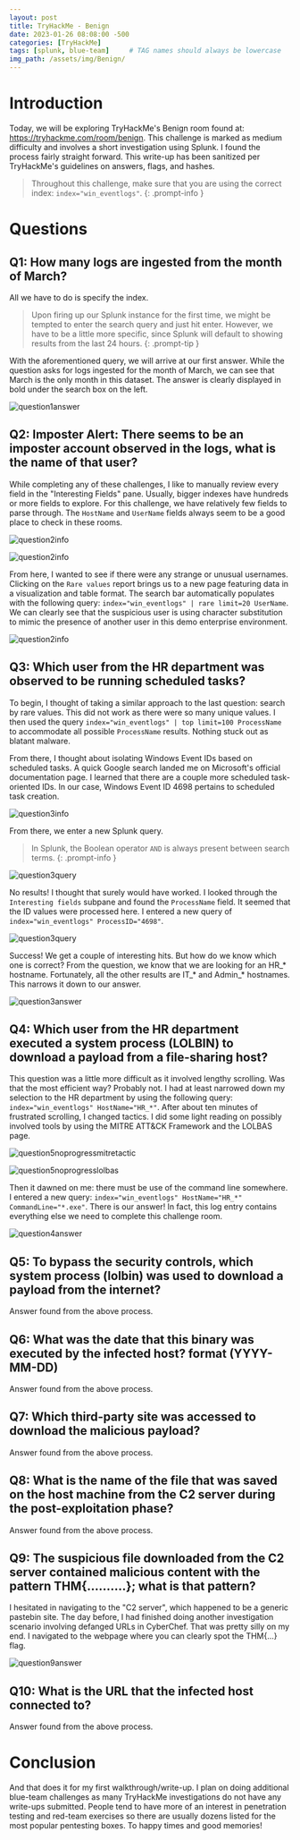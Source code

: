 ```yaml
---
layout: post
title: TryHackMe - Benign
date: 2023-01-26 08:08:00 -500
categories: [TryHackMe]
tags: [splunk, blue-team]     # TAG names should always be lowercase
img_path: /assets/img/Benign/
---
```


# Introduction
Today, we  will be exploring TryHackMe's Benign room found at: https://tryhackme.com/room/benign. This challenge is marked as medium difficulty and involves a short investigation using Splunk. I found the process fairly straight forward. This write-up has been sanitized per TryHackMe's guidelines on answers, flags, and hashes.

> Throughout this challenge, make sure that you are using the correct index: `index="win_eventlogs"`. 
{: .prompt-info }

# Questions
## Q1: How many logs are ingested from the month of March?
All we have to do is specify the index. 
> Upon firing up our Splunk instance for the first time, we might be tempted to enter the search query and just hit enter. However, we have to be a little more specific, since Splunk will default to showing results from the last 24 hours.
{: .prompt-tip }

With the aforementioned query, we will arrive at our first answer. While the question asks for logs ingested for the month of March, we can see that March is the only month in this dataset. The answer is clearly displayed in bold under the search box on the left.

![question1answer](/Q1LogsIngested.png)

## Q2: Imposter Alert: There seems to be an imposter account observed in the logs, what is the name of that user?
While completing any of these challenges, I like to manually review every field in the "Interesting Fields" pane. Usually, bigger indexes have hundreds or more fields to explore. For this challenge, we have relatively few fields to parse through. The `HostName` and `UserName` fields always seem to be a good place to check in these rooms.

![question2info](/PQhostnamespcs.png) 

![question2info](/Q2Usernames.png) 

From here, I wanted to see if there were any strange or unusual usernames. Clicking on the `Rare values` report brings us to a new page featuring data in a visualization and table format. The search bar automatically populates with the following query: `index="win_eventlogs" | rare limit=20 UserName`.
We can clearly see that the suspicious user is using character substitution to mimic the presence of another user in this demo enterprise environment.

![question2info](/Q2sususercompact.png) 

## Q3: Which user from the HR department was observed to be running scheduled tasks?
To begin, I thought of taking  a similar approach to the last question: search by rare values. This did not work as there were so many unique values. I then used the query `index="win_eventlogs" | top limit=100 ProcessName` to accommodate all possible `ProcessName` results. Nothing stuck out as blatant malware.

From there, I thought about isolating Windows Event IDs based on scheduled tasks. A quick Google search landed me on Microsoft's official documentation page. I learned that there are a couple more scheduled task-oriented IDs. In our case, Windows Event ID 4698 pertains to scheduled task creation.

![question3info](/Q3eventid4698.png) 

From there, we enter a new Splunk query. 

> In Splunk, the Boolean operator `AND` is always present between search terms.
{: .prompt-info }

![question3query](/Q3eventidnoresults.png) 

No results! I thought that surely would have worked. I looked through the `Interesting fields` subpane and found the `ProcessName` field. It seemed that the ID values were processed here. I entered a new query of `index="win_eventlogs" ProcessID="4698"`.

![question3query](/Q3findscheduled.png) 

Success! We get a couple of interesting hits. But how do we know which one is correct? From the question, we know that we are looking for an HR_* hostname. Fortunately, all the other results are IT_* and Admin_* hostnames. This narrows it down to our answer.

![question3answer](/Q3answer.png) 

## Q4: Which user from the HR department executed a system process (LOLBIN) to download a payload from a file-sharing host?

This question was a little more difficult as it involved lengthy scrolling. Was that the most efficient way? Probably not. I had at least narrowed down my selection to the HR department by using the following query: `index="win_eventlogs" HostName="HR_*"`. After about ten minutes of frustrated scrolling, I changed tactics. I did some light reading on possibly involved tools by using the MITRE ATT&CK Framework and the LOLBAS page. 

![question5noprogressmitretactic](/Q5noprogressmitretactic.png) 

![question5noprogresslolbas](/Q5noprogresslolbas.png) 

Then it dawned on me: there must be use of the command line somewhere. I entered a new query: `index="win_eventlogs" HostName="HR_*" CommandLine="*.exe"`. There is our answer! In fact, this log entry contains everything else we need to complete this challenge room.


![question4answer](/Q4whichlolbin.png) 


## Q5: To bypass the security controls, which system process (lolbin) was used to download a payload from the internet?

Answer found from the above process.

## Q6: What was the date that this binary was executed by the infected host? format (YYYY-MM-DD)

Answer found from the above process.

## Q7: Which third-party site was accessed to download the malicious payload?

Answer found from the above process.

## Q8: What is the name of the file that was saved on the host machine from the C2 server during the post-exploitation phase?

Answer found from the above process.

## Q9: The suspicious file downloaded from the C2 server contained malicious content with the pattern THM{..........}; what is that pattern?

I hesitated in navigating to the "C2 server", which happened to be a generic pastebin site. The day before, I had finished doing another investigation scenario involving defanged URLs in CyberChef. That was pretty silly on my end. I navigated to the webpage where you can clearly spot the THM{...} flag.

![question9answer](/Q9thmflag.png) 

## Q10: What is the URL that the infected host connected to?

Answer found from the above process.

# Conclusion

And that does it for my first walkthrough/write-up. I plan on doing additional blue-team challenges as many TryHackMe investigations do not have any write-ups submitted. People tend to have more of an interest in penetration testing and red-team exercises so there are usually dozens listed for the most popular pentesting boxes. To happy times and good memories!
